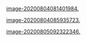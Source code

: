 [image-20200804081401984.](image-20200804081401984.phtml)

[image-20200804085935723.](image-20200804085935723.phtml)

[image-20200805092322346.](image-20200805092322346.phtml)

